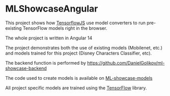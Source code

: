 # MLShowcaseAngular
This project shows how [TensorflowJS](https://github.com/tensorflow/tfjs) use model converters to run pre-existing TensorFlow models right in the browser.

The whole project is written in Angular 14

The project demonstrates both the use of existing models (Mobilenet, etc.) and models trained for this project (Disney Characters Classifier, etc).

The backend function is performed by https://github.com/DanielGolikov/ml-showcase-backend

The code used to create models is available on [ML-showcase-models](https://github.com/DanielGolikov/ml-showcase-models)

All project specific models are trained using the [TensorFlow](https://github.com/tensorflow/tensorflow) library.
